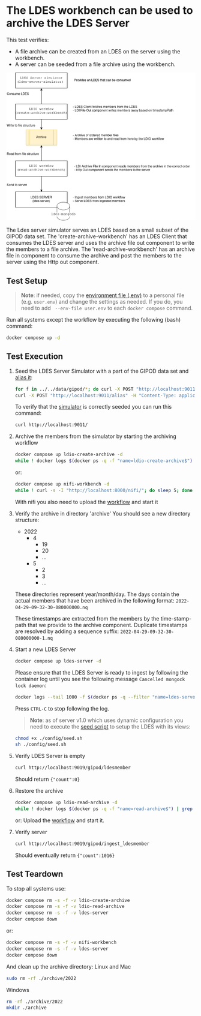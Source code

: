 # The LDES workbench can be used to archive the LDES Server

This test verifies:
- A file archive can be created from an LDES on the server using the workbench.
- A server can be seeded from a file archive using the workbench.

![img](artwork/test-33.drawio.png)

The Ldes server simulator serves an LDES based on a small subset of the GIPOD data set.
The 'create-archive-workbench' has an LDES Client that consumes the LDES server and uses the archive file out component to write the members to a file archive.
The 'read-archive-workbench' has an archive file in component to consume the archive and post the members to the server using the Http out component.

## Test Setup
> **Note**: if needed, copy the [environment file (.env)](./.env) to a personal file (e.g. `user.env`) and change the settings as needed. If you do, you need to add ` --env-file user.env` to each `docker compose` command.

Run all systems except the workflow by executing the following (bash) command:
```bash
docker compose up -d
```

## Test Execution

1. Seed the LDES Server Simulator with a part of the GIPOD data set and [alias it](./create-alias.json):
    ```bash
    for f in ../../data/gipod/*; do curl -X POST "http://localhost:9011/ldes" -H "Content-Type: application/ld+json" -d "@$f"; done
    curl -X POST "http://localhost:9011/alias" -H "Content-Type: application/json" -d '@data/create-alias.json'
    ```
   To verify that the [simulator](http://localhost:9011/) is correctly seeded you can run this command:
    ```bash
    curl http://localhost:9011/
    ```

2. Archive the members from the simulator by starting the archiving workflow
   ```bash
   docker compose up ldio-create-archive -d
   while ! docker logs $(docker ps -q -f "name=ldio-create-archive$") | grep 'Started Application in' ; do sleep 1; done
   ```
   or:
   ```bash
   docker compose up nifi-workbench -d
   while ! curl -s -I "http://localhost:8000/nifi/"; do sleep 5; done
   ```
   With nifi you also need to upload the [workflow](./nifi-create-archive-workflow.json) and start it

3. Verify the archive in directory 'archive'
   You should see a new directory structure:
      - 2022
        - 4
          - 19
          - 20
          - ...
        - 5
          - 2
          - 3
          - ...

    These directories represent year/month/day. The days contain the actual members that have been archived in the 
    following format: `2022-04-29-09-32-30-080000000.nq`
    
    These timestamps are extracted from the members by the time-stamp-path that we provide to the archive component.
    Duplicate timestamps are resolved by adding a sequence suffix: `2022-04-29-09-32-30-080000000-1.nq`

4. Start a new LDES Server
   ```bash
   docker compose up ldes-server -d
   ```
   Please ensure that the LDES Server is ready to ingest by following the container log until you see the following message `Cancelled mongock lock daemon`:
   ```bash
   docker logs --tail 1000 -f $(docker ps -q --filter "name=ldes-server$")
   ```
   Press `CTRL-C` to stop following the log.
   
   > **Note**: as of server v1.0 which uses dynamic configuration you need to execute the [seed script](./config/seed.sh) to setup the LDES with its views:
   ```bash
   chmod +x ./config/seed.sh
   sh ./config/seed.sh
   ```
5. Verify LDES Server is empty
    ```bash
    curl http://localhost:9019/gipod/ldesmember
    ```    

    Should return `{"count":0}`

6. Restore the archive
   ```bash
   docker compose up ldio-read-archive -d
   while ! docker logs $(docker ps -q -f "name=read-archive$") | grep 'Started Application in' ; do sleep 1; done
   ```
   or:
   Upload the [workflow](./nifi-read-archive-workflow.json) and start it.

7. Verify server
    ```bash
    curl http://localhost:9019/gipod/ingest_ldesmember
    ```    

   Should eventually return `{"count":1016}`

## Test Teardown
To stop all systems use:
```bash
docker compose rm -s -f -v ldio-create-archive
docker compose rm -s -f -v ldio-read-archive
docker compose rm -s -f -v ldes-server
docker compose down
```
or:
```bash
docker compose rm -s -f -v nifi-workbench
docker compose rm -s -f -v ldes-server
docker compose down
```

And clean up the archive directory:
   Linux and Mac
   ```bash
   sudo rm -rf ./archive/2022
   ```
   Windows
   ```bash
   rm -rf ./archive/2022
   mkdir ./archive
   ```

